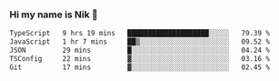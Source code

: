 ### Hi my name is Nik 👋

<!--
**NikDoe/NikDoe** is a ✨ _special_ ✨ repository because its `README.md` (this file) appears on your GitHub profile.

Here are some ideas to get you started:

- 🔭 I’m currently working on ...
- 🌱 I’m currently learning ...
- 👯 I’m looking to collaborate on ...
- 🤔 I’m looking for help with ...
- 💬 Ask me about ...
- 📫 How to reach me: ...
- 😄 Pronouns: ...
- ⚡ Fun fact: ...
-->

<!--START_SECTION:waka-->

```txt
TypeScript   9 hrs 19 mins   ████████████████████░░░░░   79.39 %
JavaScript   1 hr 7 mins     ██▒░░░░░░░░░░░░░░░░░░░░░░   09.52 %
JSON         29 mins         █░░░░░░░░░░░░░░░░░░░░░░░░   04.24 %
TSConfig     22 mins         ▓░░░░░░░░░░░░░░░░░░░░░░░░   03.16 %
Git          17 mins         ▓░░░░░░░░░░░░░░░░░░░░░░░░   02.45 %
```

<!--END_SECTION:waka-->
